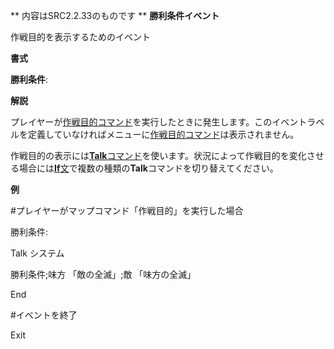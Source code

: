 ** 内容はSRC2.2.33のものです **
**勝利条件イベント**

作戦目的を表示するためのイベント

**書式**

**勝利条件**:

**解説**

プレイヤーが[作戦目的コマンド](作戦目的.md)を実行したときに発生します。このイベントラベルを定義していなければメニューに[作戦目的コマンド](作戦目的.md)は表示されません。

作戦目的の表示には[**Talk**コマンド](Talkコマンド.md)を使います。状況によって作戦目的を変化させる場合には[**If**文](Ifコマンド.md)で複数の種類の**Talk**コマンドを切り替えてください。

**例**

#プレイヤーがマップコマンド「作戦目的」を実行した場合

勝利条件:

Talk システム

勝利条件;味方 「敵の全滅」;敵    「味方の全滅」

End

#イベントを終了

Exit
